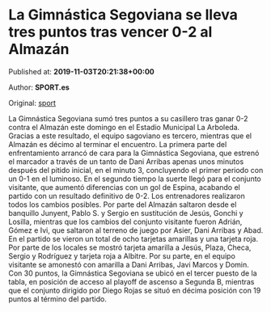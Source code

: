 
# La Gimnástica Segoviana se lleva tres puntos tras vencer 0-2 al Almazán

Published at: **2019-11-03T20:21:38+00:00**

Author: **SPORT.es**

Original: [sport](https://www.sport.es/es/noticias/tercera-division/la-gimnastica-segoviana-se-lleva-tres-puntos-tras-vencer-0-2-al-almazan-7713156)

La Gimnástica Segoviana sumó tres puntos a su casillero tras ganar 0-2 contra el Almazán este domingo en el Estadio Municipal La Arboleda. Gracias a este resultado, el equipo sagoviano es tercero, mientras que el Almazán es décimo al terminar el encuentro.
La primera parte del enfrentamiento arrancó de cara para la Gimnástica Segoviana, que estrenó el marcador a través de un tanto de Dani Arribas apenas unos minutos después del pitido inicial, en el minuto 3, concluyendo el primer periodo con un 0-1 en el luminoso.
En el segundo tiempo la suerte llegó para el conjunto visitante, que aumentó diferencias con un gol de Espina, acabando el partido con un resultado definitivo de 0-2.
Los entrenadores realizaron todos los cambios posibles. Por parte del Almazán saltaron desde el banquillo Junyent, Pablo S. y Sergio en sustitución de Jesús, Gonchi y Losilla, mientras que los cambios del conjunto visitante fueron Adrián, Gómez e Ivi, que saltaron al terreno de juego por Asier, Dani Arribas y Abad.
En el partido se vieron un total de ocho tarjetas amarillas y una tarjeta roja. Por parte de los locales se mostró tarjeta amarilla a Jesús, Plaza, Checa, Sergio y Rodríguez y tarjeta roja a Albitre. Por su parte, en el equipo visitante se amonestó con amarilla a Dani Arribas, Javi Marcos y Domin.
Con 30 puntos, la Gimnástica Segoviana se ubicó en el tercer puesto de la tabla, en posición de acceso al playoff de ascenso a Segunda B, mientras que el conjunto dirigido por Diego Rojas se situó en décima posición con 19 puntos al término del partido.
